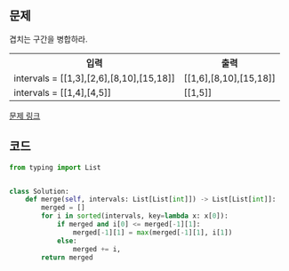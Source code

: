 ## 문제

겹치는 구간을 병합하라. 

 <table>
	<th>입력</th>
	<th>출력</th>
	<tr><!-- 첫번째 줄 시작 -->
	    <td>intervals = [[1,3],[2,6],[8,10],[15,18]]</td>
	    <td>[[1,6],[8,10],[15,18]]</td>
	</tr><!-- 첫번째 줄 끝 -->
	<tr><!-- 두번째 줄 시작 -->
	    <td>intervals = [[1,4],[4,5]]</td>
	    <td>[[1,5]]</td>
	</tr><!-- 두번째 줄 끝 -->
    </table>

<a href="https://leetcode.com/problems/merge-intervals/" target="_blank">문제 링크</a>

## 코드

```python
from typing import List


class Solution:
    def merge(self, intervals: List[List[int]]) -> List[List[int]]:
        merged = []
        for i in sorted(intervals, key=lambda x: x[0]):
            if merged and i[0] <= merged[-1][1]:
                merged[-1][1] = max(merged[-1][1], i[1])
            else:
                merged += i,
        return merged

```